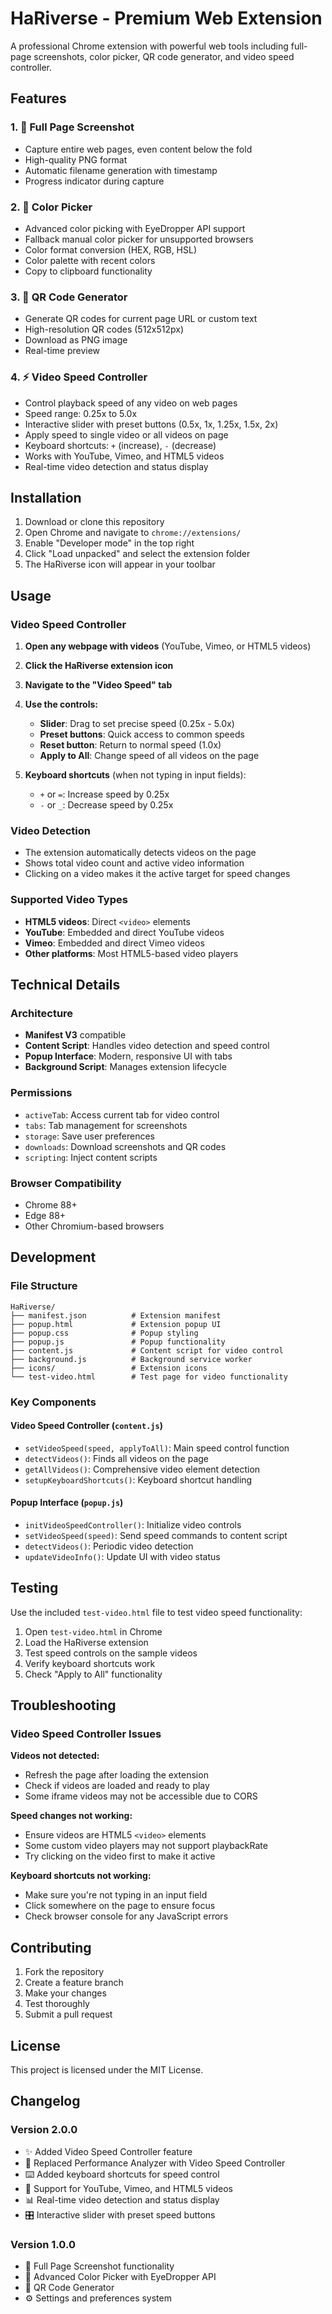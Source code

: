 # HaRiverse - Premium Web Extension

A professional Chrome extension with powerful web tools including full-page screenshots, color picker, QR code generator, and video speed controller.

## Features

### 1. 📸 Full Page Screenshot
- Capture entire web pages, even content below the fold
- High-quality PNG format
- Automatic filename generation with timestamp
- Progress indicator during capture

### 2. 🎨 Color Picker
- Advanced color picking with EyeDropper API support
- Fallback manual color picker for unsupported browsers
- Color format conversion (HEX, RGB, HSL)
- Color palette with recent colors
- Copy to clipboard functionality

### 3. 📱 QR Code Generator
- Generate QR codes for current page URL or custom text
- High-resolution QR codes (512x512px)
- Download as PNG image
- Real-time preview

### 4. ⚡ Video Speed Controller
- Control playback speed of any video on web pages
- Speed range: 0.25x to 5.0x
- Interactive slider with preset buttons (0.5x, 1x, 1.25x, 1.5x, 2x)
- Apply speed to single video or all videos on page
- Keyboard shortcuts: `+` (increase), `-` (decrease)
- Works with YouTube, Vimeo, and HTML5 videos
- Real-time video detection and status display

## Installation

1. Download or clone this repository
2. Open Chrome and navigate to `chrome://extensions/`
3. Enable "Developer mode" in the top right
4. Click "Load unpacked" and select the extension folder
5. The HaRiverse icon will appear in your toolbar

## Usage

### Video Speed Controller

1. **Open any webpage with videos** (YouTube, Vimeo, or HTML5 videos)
2. **Click the HaRiverse extension icon**
3. **Navigate to the "Video Speed" tab**
4. **Use the controls:**
   - **Slider**: Drag to set precise speed (0.25x - 5.0x)
   - **Preset buttons**: Quick access to common speeds
   - **Reset button**: Return to normal speed (1.0x)
   - **Apply to All**: Change speed of all videos on the page

5. **Keyboard shortcuts** (when not typing in input fields):
   - `+` or `=`: Increase speed by 0.25x
   - `-` or `_`: Decrease speed by 0.25x

### Video Detection
- The extension automatically detects videos on the page
- Shows total video count and active video information
- Clicking on a video makes it the active target for speed changes

### Supported Video Types
- **HTML5 videos**: Direct `<video>` elements
- **YouTube**: Embedded and direct YouTube videos
- **Vimeo**: Embedded and direct Vimeo videos
- **Other platforms**: Most HTML5-based video players

## Technical Details

### Architecture
- **Manifest V3** compatible
- **Content Script**: Handles video detection and speed control
- **Popup Interface**: Modern, responsive UI with tabs
- **Background Script**: Manages extension lifecycle

### Permissions
- `activeTab`: Access current tab for video control
- `tabs`: Tab management for screenshots
- `storage`: Save user preferences
- `downloads`: Download screenshots and QR codes
- `scripting`: Inject content scripts

### Browser Compatibility
- Chrome 88+
- Edge 88+
- Other Chromium-based browsers

## Development

### File Structure
```
HaRiverse/
├── manifest.json          # Extension manifest
├── popup.html             # Extension popup UI
├── popup.css              # Popup styling
├── popup.js               # Popup functionality
├── content.js             # Content script for video control
├── background.js          # Background service worker
├── icons/                 # Extension icons
└── test-video.html        # Test page for video functionality
```

### Key Components

#### Video Speed Controller (`content.js`)
- `setVideoSpeed(speed, applyToAll)`: Main speed control function
- `detectVideos()`: Finds all videos on the page
- `getAllVideos()`: Comprehensive video element detection
- `setupKeyboardShortcuts()`: Keyboard shortcut handling

#### Popup Interface (`popup.js`)
- `initVideoSpeedController()`: Initialize video controls
- `setVideoSpeed(speed)`: Send speed commands to content script
- `detectVideos()`: Periodic video detection
- `updateVideoInfo()`: Update UI with video status

## Testing

Use the included `test-video.html` file to test video speed functionality:

1. Open `test-video.html` in Chrome
2. Load the HaRiverse extension
3. Test speed controls on the sample videos
4. Verify keyboard shortcuts work
5. Check "Apply to All" functionality

## Troubleshooting

### Video Speed Controller Issues

**Videos not detected:**
- Refresh the page after loading the extension
- Check if videos are loaded and ready to play
- Some iframe videos may not be accessible due to CORS

**Speed changes not working:**
- Ensure videos are HTML5 `<video>` elements
- Some custom video players may not support playbackRate
- Try clicking on the video first to make it active

**Keyboard shortcuts not working:**
- Make sure you're not typing in an input field
- Click somewhere on the page to ensure focus
- Check browser console for any JavaScript errors

## Contributing

1. Fork the repository
2. Create a feature branch
3. Make your changes
4. Test thoroughly
5. Submit a pull request

## License

This project is licensed under the MIT License.

## Changelog

### Version 2.0.0
- ✨ Added Video Speed Controller feature
- 🎯 Replaced Performance Analyzer with Video Speed Controller
- ⌨️ Added keyboard shortcuts for speed control
- 🎥 Support for YouTube, Vimeo, and HTML5 videos
- 📊 Real-time video detection and status display
- 🎛️ Interactive slider with preset speed buttons

### Version 1.0.0
- 📸 Full Page Screenshot functionality
- 🎨 Advanced Color Picker with EyeDropper API
- 📱 QR Code Generator
- ⚙️ Settings and preferences system